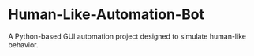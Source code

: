 # Human-Like-Automation-Bot
A Python-based GUI automation project designed to simulate human-like behavior.
